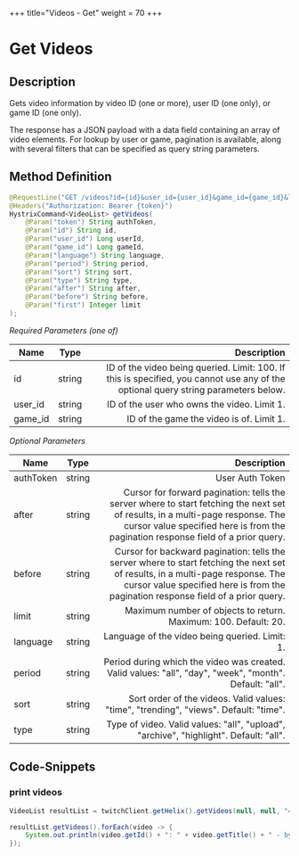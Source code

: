 +++
title="Videos - Get"
weight = 70
+++

# Get Videos

## Description

Gets video information by video ID (one or more), user ID (one only), or game ID (one only).

The response has a JSON payload with a data field containing an array of video elements. For lookup by user or game, pagination is available, along with several filters that can be specified as query string parameters.

## Method Definition

```java
@RequestLine("GET /videos?id={id}&user_id={user_id}&game_id={game_id}&language={language}&period={period}&sort={sort}&type={type}&after={after}&before={before}&first={first}")
@Headers("Authorization: Bearer {token}")
HystrixCommand<VideoList> getVideos(
    @Param("token") String authToken,
	@Param("id") String id,
	@Param("user_id") Long userId,
	@Param("game_id") Long gameId,
	@Param("language") String language,
	@Param("period") String period,
	@Param("sort") String sort,
	@Param("type") String type,
	@Param("after") String after,
	@Param("before") String before,
	@Param("first") Integer limit
);
```

*Required Parameters (one of)*

| Name          | Type      | Description  |
| ------------- |:---------:| -----------------:|
| id | string | ID of the video being queried. Limit: 100. If this is specified, you cannot use any of the optional query string parameters below. |
| user_id | string | ID of the user who owns the video. Limit 1. |
| game_id | string | ID of the game the video is of. Limit 1. |

*Optional Parameters*

| Name          | Type      | Description  |
| ------------- |:---------:| -----------------:|
| authToken     | string    | User Auth Token |
| after | string | Cursor for forward pagination: tells the server where to start fetching the next set of results, in a multi-page response. The cursor value specified here is from the pagination response field of a prior query. |
| before | string | Cursor for backward pagination: tells the server where to start fetching the next set of results, in a multi-page response. The cursor value specified here is from the pagination response field of a prior query. |
| limit | string | Maximum number of objects to return. Maximum: 100. Default: 20. |
| language | string | Language of the video being queried. Limit: 1. |
| period | string | Period during which the video was created. Valid values: "all", "day", "week", "month". Default: "all". |
| sort | string | Sort order of the videos. Valid values: "time", "trending", "views". Default: "time". |
| type | string | Type of video. Valid values: "all", "upload", "archive", "highlight". Default: "all". |

## Code-Snippets

### print videos

```java
VideoList resultList = twitchClient.getHelix().getVideos(null, null, "488552", null, null, null, null, null, null, 100).execute();

resultList.getVideos().forEach(video -> {
	System.out.println(video.getId() + ": " + video.getTitle() + " - by: " + video.getUserName());
});
```
